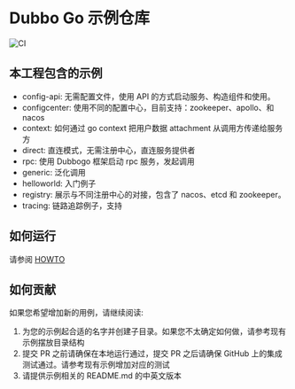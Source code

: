 # Dubbo Go 示例仓库

![CI](https://github.com/apache/dubbo-go-samples/workflows/CI/badge.svg)

## 本工程包含的示例

* config-api: 无需配置文件，使用 API 的方式启动服务、构造组件和使用。
* configcenter: 使用不同的配置中心，目前支持：zookeeper、apollo、和 nacos
* context: 如何通过 go context  把用户数据 attachment 从调用方传递给服务方
* direct: 直连模式，无需注册中心，直连服务提供者
* rpc: 使用 Dubbogo 框架启动 rpc 服务，发起调用
* generic: 泛化调用
* helloworld: 入门例子
* registry: 展示与不同注册中心的对接，包含了 nacos、etcd 和 zookeeper。
* tracing: 链路追踪例子，支持

## 如何运行

请参阅 [HOWTO](HOWTO_zh.md)

## 如何贡献

如果您希望增加新的用例，请继续阅读:

1. 为您的示例起合适的名字并创建子目录。如果您不太确定如何做，请参考现有示例摆放目录结构
2. 提交 PR 之前请确保在本地运行通过，提交 PR 之后请确保 GitHub 上的集成测试通过。请参考现有示例增加对应的测试
3. 请提供示例相关的 README.md 的中英文版本
